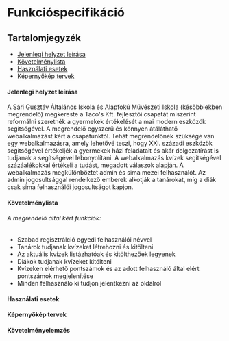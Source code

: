 # Funkcióspecifikáció

## Tartalomjegyzék

- [Jelenlegi helyzet leírása](#jelenlegi-helyzet-leírása)
- [Követelménylista](#követelménylista)
- [Használati esetek](#használati-esetek)
- [Képernyőkép tervek](#képernyőkép-tervek)

#### Jelenlegi helyzet leírása

A Sári Gusztáv Általános Iskola és Alapfokú Művészeti Iskola (későbbiekben megrendelő) megkereste a Taco's Kft. fejlesztői csapatát miszerint reformálni szeretnék a gyermekek értékelését a mai modern eszközök segítségével. A megrendelő egyszerű és könnyen átáláthatő webalkalmazást kért a csapatunktól.
Tehát megrendelőnek szüksége van egy webalkalmazásra, amely lehetővé teszi, hogy XXI. századi eszközök segítségével értékeljék a gyermekek házi feladatait és akár dolgozatírást is tudjanak a segítségével lebonyolítani. A webalkalmazás kvízek segítségével százáalékokkal értékeli a tudást, megadott válaszok alapján. A webalkalmazás megkülönböztet admin és sima mezei felhasználót. Az admin jogosultsággal rendelkező emberek alkotják a tanárokat, míg a diák csak sima felhasználói jogosultságot kapjon.

#### Követelménylista

###### A megrendelő által kért funkciók:
- Szabad regisztrálció egyedi felhasználói névvel
- Tanárok tudjanak kvízeket létrehozni és kitölteni
- Az aktuális kvízek listázhatóak és kitölthezőek legyenek
- Diákok tudjanak kvízeket kitölteni
- Kvízeken elérhető pontszámok és az adott felhasználó által elért pontszámok megjelenítése
- Minden felhasználó ki tudjon jelentkezni az oldalról
#### Használati esetek
#### Képernyőkép tervek
#### Követelményelemzés
